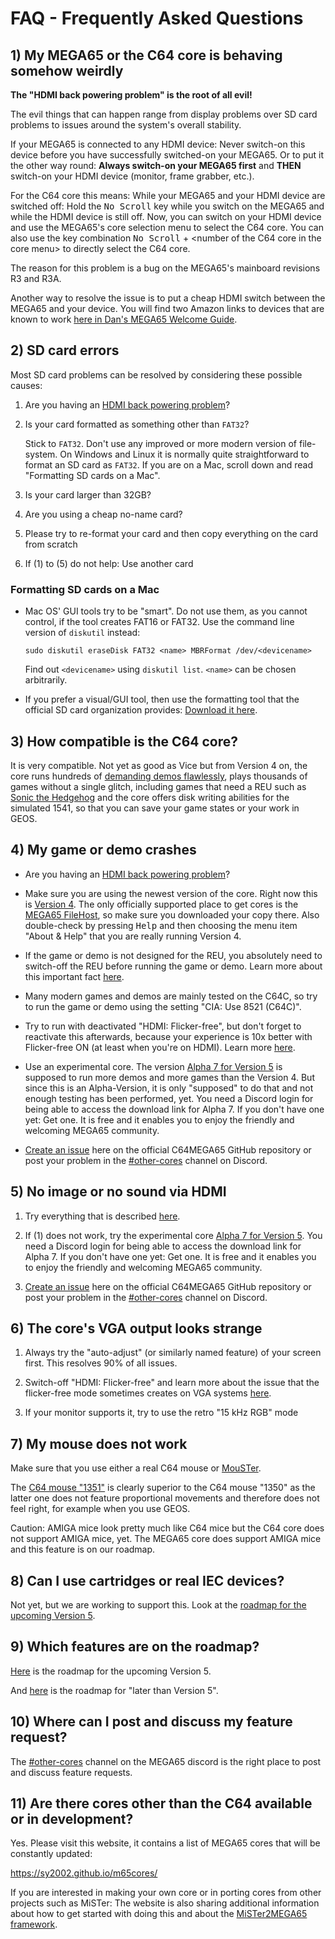 # FAQ - Frequently Asked Questions

## 1) My MEGA65 or the C64 core is behaving somehow weirdly

**The "HDMI back powering problem" is the root of all evil!**

The evil things that can happen range from display problems over SD card
problems to issues around the system's overall stability.

If your MEGA65 is connected to any HDMI device: Never switch-on this device
before you have successfully switched-on your MEGA65. Or to put it the other
way round: **Always switch-on your MEGA65 first** and **THEN** switch-on your
HDMI device (monitor, frame grabber, etc.).

For the C64 core this means: While your MEGA65 and your HDMI device are
switched off: Hold the <kbd>No Scroll</kbd> key while you switch on the MEGA65
and while the HDMI device is still off. Now, you can switch on your HDMI
device and use the MEGA65's core selection menu to select the C64 core. You
can also use the key combination <kbd>No Scroll</kbd> + &lt;number of the
C64 core in the core menu&gt; to directly select the C64 core.

The reason for this problem is a bug on the MEGA65's mainboard revisions R3
and R3A.

Another way to resolve the issue is to put a cheap HDMI switch between the
MEGA65 and your device. You will find two Amazon links to devices that are
known to work
[here in Dan's MEGA65 Welcome Guide](https://dansanderson.com/mega65/welcome/hardware-issues.html?highlight=hdmi#failure-to-boot-and-keyboard-lights-glow-when-off).

## 2) SD card errors

Most SD card problems can be resolved by considering these possible causes:

1. Are you having an [HDMI back powering problem](https://github.com/MJoergen/C64MEGA65/blob/master/FAQ.md#1-my-mega65-or-the-c64-core-is-behaving-somehow-weirdly)?

2. Is your card formatted as something other than `FAT32`?

   Stick to `FAT32`. Don't use any improved or more modern version of
   file-system. On Windows and Linux it is normally quite
   straightforward to format an SD card as `FAT32`. If you are on a
   Mac, scroll down and read "Formatting SD cards on a Mac".

3. Is your card larger than 32GB?

4. Are you using a cheap no-name card?

5. Please try to re-format your card and then copy everything on the card from scratch

6. If (1) to (5) do not help: Use another card

### Formatting SD cards on a Mac

* Mac OS' GUI tools try to be "smart". Do not use them, as you cannot
  control, if the tool creates FAT16 or FAT32. Use the command line
  version of `diskutil` instead:

  `sudo diskutil eraseDisk FAT32 <name> MBRFormat /dev/<devicename>`

  Find out `<devicename>` using `diskutil list`. `<name>` can be chosen
  arbitrarily.

* If you prefer a visual/GUI tool, then use the formatting tool that the
  official SD card organization provides:
  [Download it here](https://www.sdcard.org/downloads/formatter/sd-memory-card-formatter-for-mac-download/).

## 3) How compatible is the C64 core?

It is very compatible. Not yet as good as Vice but from Version 4 on, the
core runs hundreds of
[demanding demos flawlessly](https://github.com/MJoergen/C64MEGA65/blob/master/tests/demos.md),
plays thousands of games without a single glitch, including games that need
a REU such as
[Sonic the Hedgehog](https://csdb.dk/release/?id=212523)
and the core offers disk writing abilities for the simulated 1541, so
that you can save your game states or your work in GEOS.

## 4) My game or demo crashes

* Are you having an [HDMI back powering problem](https://github.com/MJoergen/C64MEGA65/blob/master/FAQ.md#1-my-mega65-or-the-c64-core-is-behaving-somehow-weirdly)?

* Make sure you are using the newest version of the core. Right now this is
  [Version 4](https://files.mega65.org?id=896a012f-59e4-456c-b91f-7e989b958241).
  The only officially supported place to get cores is the
  [MEGA65 FileHost](https://files.mega65.org?id=896a012f-59e4-456c-b91f-7e989b958241),
  so make sure you downloaded your copy there.
  Also double-check by pressing <kbd>Help</kbd> and then choosing the menu
  item "About & Help" that you are really running Version 4.

* If the game or demo is not designed for the REU, you absolutely need to
  switch-off the REU before running the game or demo. Learn more about this
  important fact
  [here](https://github.com/MJoergen/C64MEGA65#512-kb-ram-expansion-unit-1750-reu).

* Many modern games and demos are mainly tested on the C64C, so try to run the
  game or demo using the setting "CIA: Use 8521 (C64C)".

* Try to run with deactivated "HDMI: Flicker-free", but don't forget to
  reactivate this afterwards, because your experience is 10x better with
  Flicker-free ON (at least when you're on HDMI). Learn more
  [here](https://github.com/MJoergen/C64MEGA65#compatibility).

* Use an experimental core. The version
  [Alpha 7 for Version 5](https://discord.com/channels/719326990221574164/794775503818588200/1064498334515068958)
  is supposed to run more demos and more games than the Version 4. But since
  this is an Alpha-Version, it is only "supposed" to do that and not enough
  testing has been performed, yet. You need a Discord login for being able
  to access the download link for Alpha 7. If you don't have one yet: Get one.
  It is free and it enables you to enjoy the friendly and welcoming MEGA65
  community.

* [Create an issue](https://github.com/MJoergen/C64MEGA65/issues/new/choose)
  here on the official C64MEGA65 GitHub repository or post your problem in the
  [#other-cores](https://discord.com/channels/719326990221574164/794775503818588200)
  channel on Discord.

## 5) No image or no sound via HDMI

1. Try everything that is described
   [here](https://github.com/MJoergen/C64MEGA65#hdmi-compatibility).

2. If (1) does not work, try the experimental core
   [Alpha 7 for Version 5](https://discord.com/channels/719326990221574164/794775503818588200/1064498334515068958).
   You need a Discord login for being able to access the download link for
   Alpha 7. If you don't have one yet: Get one. It is free and it enables you
   to enjoy the friendly and welcoming MEGA65 community.

3. [Create an issue](https://github.com/MJoergen/C64MEGA65/issues/new/choose)
   here on the official C64MEGA65 GitHub repository or post your problem in the
   [#other-cores](https://discord.com/channels/719326990221574164/794775503818588200)
   channel on Discord.

## 6) The core's VGA output looks strange

1. Always try the "auto-adjust" (or similarly named feature) of your screen
   first. This resolves 90% of all issues.

2. Switch-off "HDMI: Flicker-free" and learn more about the issue
   that the flicker-free mode sometimes creates on VGA systems
   [here](https://github.com/MJoergen/C64MEGA65#important-advice-for-users-of-analog-vga-and-retro-15-khz-rgb-over-vga).

3. If your monitor supports it, try to use the retro "15 kHz RGB" mode

## 7) My mouse does not work

Make sure that you use either a real C64 mouse or
[MouSTer](https://retrohax.net/shop/modulesandparts/mouster/).

The
[C64 mouse "1351"](https://www.c64-wiki.com/wiki/Mouse_1351)
is clearly superior to the C64 mouse "1350" as the latter one does not feature
proportional movements and therefore does not feel right, for example when you
use GEOS.

Caution: AMIGA mice look pretty much like C64 mice but the C64 core does not
support AMIGA mice, yet. The MEGA65 core does support AMIGA mice and this
feature is on our roadmap.

## 8) Can I use cartridges or real IEC devices?

Not yet, but we are working to support this. Look at the
[roadmap for the upcoming Version 5](https://github.com/MJoergen/C64MEGA65/blob/develop/VERSIONS.md).

## 9) Which features are on the roadmap?

[Here](https://github.com/MJoergen/C64MEGA65/blob/develop/VERSIONS.md) is the
roadmap for the upcoming Version 5.

And
[here](https://github.com/MJoergen/C64MEGA65/blob/develop/ROADMAP.md)
is the roadmap for "later than Version 5".

## 10) Where can I post and discuss my feature request?

The
[#other-cores](https://discord.com/channels/719326990221574164/794775503818588200)
channel on the MEGA65 discord is the right place to post and
discuss feature requests.

## 11) Are there cores other than the C64 available or in development?

Yes. Please visit this website, it contains a list of MEGA65 cores that
will be constantly updated:

https://sy2002.github.io/m65cores/

If you are interested in making your own core or in porting cores from other
projects such as MiSTer: The website is also sharing additional information
about how to get started with doing this and about the
[MiSTer2MEGA65 framework](https://github.com/sy2002/MiSTer2MEGA65).
